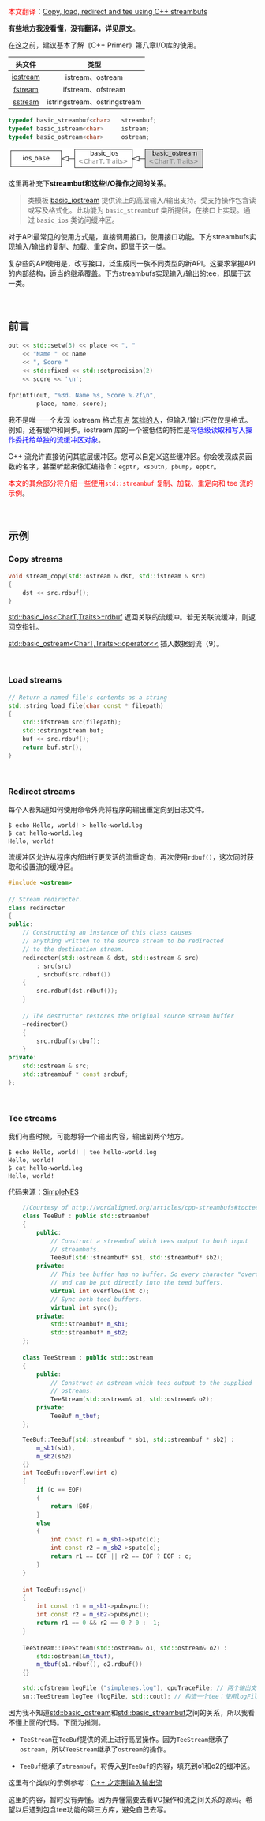 <font color=red>本文翻译</font>：[Copy, load, redirect and tee using C++ streambufs](http://wordaligned.org/articles/cpp-streambufs)

**有些地方我没看懂，没有翻译，详见原文**。

在这之前，建议基本了解《C++ Primer》第八章I/O库的使用。

|                            头文件                            |             类型             |
| :----------------------------------------------------------: | :--------------------------: |
| [iostream](https://zh.cppreference.com/w/cpp/header/iostream) |       istream、ostream       |
| [fstream](https://zh.cppreference.com/w/cpp/header/fstream)  |      ifstream、ofstream      |
| [sstream](https://zh.cppreference.com/w/cpp/header/sstream)  | istringstream、ostringstream |

```c++
typedef basic_streambuf<char> 	streambuf;
typedef basic_istream<char> 	istream;
typedef basic_ostream<char> 	ostream;
```

![继承图](C++使用streambufs实现输入输出的复制、加载、重定向和tee.assets/继承图.png) 

这里再补充下**streambuf和这些I/O操作之间的关系**。

> 类模板 [basic_iostream](https://zh.cppreference.com/w/cpp/io/basic_iostream) 提供流上的高层输入/输出支持。受支持操作包含读或写及格式化。此功能为 `basic_streambuf` 类所提供，在接口上实现。通过 `basic_ios` 类访问缓冲区。 

对于API最常见的使用方式是，直接调用接口，使用接口功能。下方streambufs实现输入/输出的复制、加载、重定向，即属于这一类。

复杂些的API使用是，改写接口，泛生成同一族不同类型的新API。这要求掌握API的内部结构，适当的继承覆盖。下方streambufs实现输入/输出的tee，即属于这一类。

<br>

## 前言

```c++
out << std::setw(3) << place << ". "
    << "Name " << name
    << ", Score " 
    << std::fixed << std::setprecision(2) 
    << score << '\n';

fprintf(out, "%3d. Name %s, Score %.2f\n", 
        place, name, score);
```

我不是唯一一个发现 iostream 格式[有点](http://www.fastformat.org/) [笨拙的人](http://www.boost.org/doc/libs/1_39_0/libs/format/index.html)，但输入/输出不仅仅是格式。例如，还有缓冲和同步。iostream 库的一个被低估的特性是<font color=blue>将低级读取和写入操作委托给单独的流缓冲区对象</font>。

C++ 流允许直接访问其底层缓冲区。您可以自定义这些缓冲区。你会发现成员函数的名字，甚至听起来像汇编指令：`egptr`，`xsputn`，`pbump`，`epptr`。

<font color=red>本文的其余部分将介绍一些使用`std::streambuf` 复制、加载、重定向和 tee 流的示例</font>。

<br>

## 示例

### Copy streams

```c++
void stream_copy(std::ostream & dst, std::istream & src)
{
    dst << src.rdbuf();
}
```

[std::basic_ios<CharT,Traits>::rdbuf](https://zh.cppreference.com/w/cpp/io/basic_ios/rdbuf) 返回关联的流缓冲。若无关联流缓冲，则返回空指针。

[std::basic_ostream<CharT,Traits>::operator<<](https://zh.cppreference.com/w/cpp/io/basic_ostream/operator_ltlt) 插入数据到流（9）。

<br>

### Load streams

```c++
// Return a named file's contents as a string
std::string load_file(char const * filepath)
{
    std::ifstream src(filepath);
    std::ostringstream buf;
    buf << src.rdbuf();
    return buf.str();
}
```

<br>

### Redirect streams

每个人都知道如何使用命令外壳将程序的输出重定向到日志文件。

```shell
$ echo Hello, world! > hello-world.log
$ cat hello-world.log
Hello, world!
```

流缓冲区允许从程序内部进行更灵活的流重定向，再次使用`rdbuf()`，这次同时获取和设置流的缓冲区。

```c++
#include <ostream>

// Stream redirecter.
class redirecter
{
public:
    // Constructing an instance of this class causes
    // anything written to the source stream to be redirected
    // to the destination stream.
    redirecter(std::ostream & dst, std::ostream & src)
        : src(src)
        , srcbuf(src.rdbuf())
    {
        src.rdbuf(dst.rdbuf());
    }

    // The destructor restores the original source stream buffer
    ~redirecter()
    {
        src.rdbuf(srcbuf);
    }
private:
    std::ostream & src;
    std::streambuf * const srcbuf;
};
```

<br>

### Tee streams

我们有些时候，可能想将一个输出内容，输出到两个地方。

```shell
$ echo Hello, world! | tee hello-world.log
Hello, world!
$ cat hello-world.log 
Hello, world!
```

代码来源：[SimpleNES](https://github.com/amhndu/SimpleNES)

```c++
    //Courtesy of http://wordaligned.org/articles/cpp-streambufs#toctee-streams
    class TeeBuf : public std::streambuf
    {
        public:
            // Construct a streambuf which tees output to both input
            // streambufs.
            TeeBuf(std::streambuf* sb1, std::streambuf* sb2);
        private:
            // This tee buffer has no buffer. So every character "overflows"
            // and can be put directly into the teed buffers.
            virtual int overflow(int c);
            // Sync both teed buffers.
            virtual int sync();
        private:
            std::streambuf* m_sb1;
            std::streambuf* m_sb2;
    };

    class TeeStream : public std::ostream
    {
        public:
            // Construct an ostream which tees output to the supplied
            // ostreams.
            TeeStream(std::ostream& o1, std::ostream& o2);
        private:
            TeeBuf m_tbuf;
    };
```

```c++
    TeeBuf::TeeBuf(std::streambuf * sb1, std::streambuf * sb2) :
        m_sb1(sb1),
        m_sb2(sb2)
    {}
    int TeeBuf::overflow(int c)
    {
        if (c == EOF)
        {
            return !EOF;
        }
        else
        {
            int const r1 = m_sb1->sputc(c);
            int const r2 = m_sb2->sputc(c);
            return r1 == EOF || r2 == EOF ? EOF : c;
        }
    }

    int TeeBuf::sync()
    {
        int const r1 = m_sb1->pubsync();
        int const r2 = m_sb2->pubsync();
        return r1 == 0 && r2 == 0 ? 0 : -1;
    }

    TeeStream::TeeStream(std::ostream& o1, std::ostream& o2) :
        std::ostream(&m_tbuf),
        m_tbuf(o1.rdbuf(), o2.rdbuf())
    {}
```

```c++
    std::ofstream logFile ("simplenes.log"), cpuTraceFile; // 两个输出文件流
    sn::TeeStream logTee (logFile, std::cout); // 构造一个tee：使用logFile输出到文件，使用cout输出到标准输出
```

因为我不知道[std::basic_ostream](https://zh.cppreference.com/w/cpp/io/basic_ostream)和[std::basic_streambuf](https://zh.cppreference.com/w/cpp/io/basic_streambuf)之间的关系，所以我看不懂上面的代码。下面为推测。

* `TeeStream`在`TeeBuf`提供的流上进行高层操作。因为`TeeStream`继承了`ostream`，所以`TeeStream`继承了`ostream`的操作。

* `TeeBuf`继承了`streambuf`。将传入到`TeeBuf`的内容，填充到o1和o2的缓冲区。

这里有个类似的示例参考：[C++ 之定制输入输出流](http://kaiyuan.me/2017/06/22/custom-streambuf/)

这里的内容，暂时没有弄懂。因为弄懂需要去看I/O操作和流之间关系的源码。希望以后遇到包含tee功能的第三方库，避免自己去写。